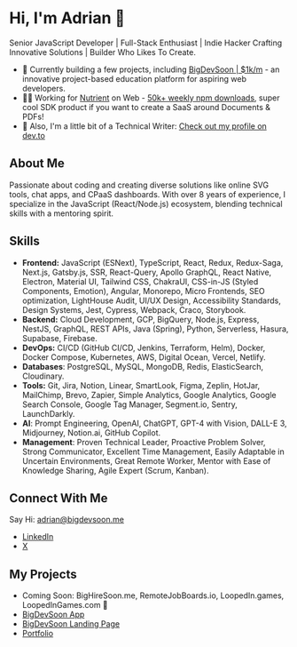 # Hi, I'm Adrian 👋
Senior JavaScript Developer | Full-Stack Enthusiast | Indie Hacker Crafting Innovative Solutions | Builder Who Likes To Create.

- 🔭 Currently building a few projects, including [BigDevSoon | $1k/m](https://bigdevsoon.me) - an innovative project-based education platform for aspiring web developers.
- 👨‍💻 Working for [Nutrient](https://www.nutrient.io/sdk) on Web - [50k+ weekly npm downloads](https://www.npmjs.com/package/pspdfkit), super cool SDK product if you want to create a SaaS around Documents & PDFs!
- 📝 Also, I'm a little bit of a Technical Writer: [Check out my profile on dev.to](https://dev.to/bigsondev)

## About Me
Passionate about coding and creating diverse solutions like online SVG tools, chat apps, and CPaaS dashboards. With over 8 years of experience, I specialize in the JavaScript (React/Node.js) ecosystem, blending technical skills with a mentoring spirit.

## Skills
- **Frontend:** JavaScript (ESNext), TypeScript, React, Redux, Redux-Saga, Next.js, Gatsby.js, SSR, React-Query, Apollo GraphQL, React Native, Electron, Material UI, Tailwind CSS, ChakraUI, CSS-in-JS (Styled Components, Emotion), Angular, Monorepo, Micro Frontends, SEO optimization, LightHouse Audit, UI/UX Design, Accessibility Standards, Design Systems, Jest, Cypress, Webpack, Craco, Storybook.
- **Backend:** Cloud Development, GCP, BigQuery, Node.js, Express, NestJS, GraphQL, REST APIs, Java (Spring), Python, Serverless, Hasura, Supabase, Firebase.
- **DevOps:** CI/CD (GitHub CI/CD, Jenkins, Terraform, Helm), Docker, Docker Compose, Kubernetes, AWS, Digital Ocean, Vercel, Netlify.
- **Databases**: PostgreSQL, MySQL, MongoDB, Redis, ElasticSearch, Cloudinary.
- **Tools:** Git, Jira, Notion, Linear, SmartLook, Figma, Zeplin, HotJar, MailChimp, Brevo, Zapier, Simple Analytics, Google Analytics, Google Search Console, Google Tag Manager, Segment.io, Sentry, LaunchDarkly.
- **AI**: Prompt Engineering, OpenAI, ChatGPT, GPT-4 with Vision, DALL-E 3, Midjourney, Notion.ai, GitHub Copilot.
- **Management**: Proven Technical Leader, Proactive Problem Solver, Strong Communicator, Excellent Time Management, Easily Adaptable in Uncertain Environments, Great Remote Worker, Mentor with Ease of Knowledge Sharing, Agile Expert (Scrum, Kanban).

## Connect With Me
Say Hi: adrian@bigdevsoon.me

- [LinkedIn](https://www.linkedin.com/in/adrian-bigaj-282277130/)
- [X](https://x.com/BigsonDev)

## My Projects
- Coming Soon: BigHireSoon.me, RemoteJobBoards.io, LoopedIn.games, LoopedInGames.com 👀
- [BigDevSoon App](https://app.bigdevsoon.me/)
- [BigDevSoon Landing Page](https://bigdevsoon.me/)
- [Portfolio](https://bigsondev.com/)
